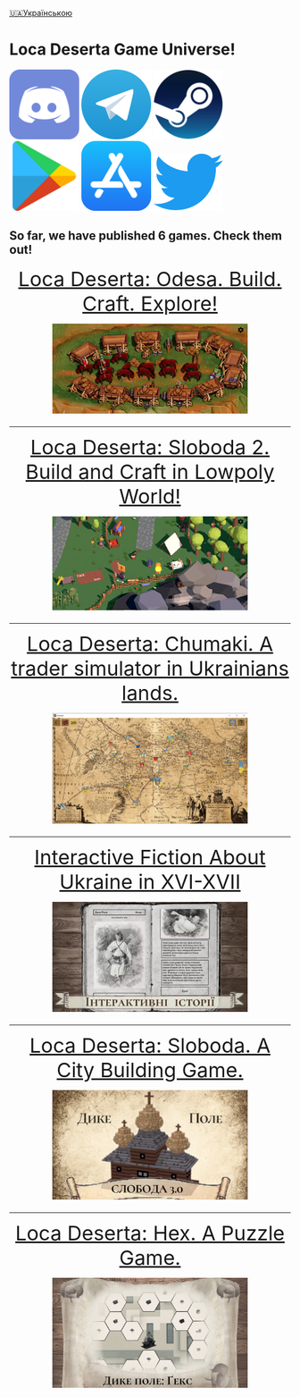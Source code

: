 
[🇺🇦Українською](index_uk)

# Loca Deserta Game Universe!

[<img src="images/discord.svg" width="125">](https://discord.gg/NThUaS3ajR) [<img src="images/Telegram_logo.svg" width="125">](https://t.me/locadesertachumaki)  [<img src="images/Steam_icon_logo.svg.png" width="125">](https://store.steampowered.com/app/2637950/_/) [<img src="images/playstore-icon.svg" width="125">](https://play.google.com/store/apps/dev?id=7035097424361510326
) [<img src="images/appstore_icon.svg" width="125">](https://apps.apple.com/ua/developer/dmytro-gladkyi/id578141466
) [<img src="images/Logo_of_Twitter.svg" width="125">](https://twitter.com/locadeserta)

## So far, we have published 6 games. Check them out!

<p align="center">
<a style="font-size: 36px" href="./odesa/index">Loca Deserta: Odesa. Build. Craft. Explore!
  <p align="center">
 <img src="odesa/images/secret_place.jpg" width="350">
  </p>
</a>
</p>

---

<p align="center">
<a style="font-size: 36px" href="./sloboda2/index">Loca Deserta: Sloboda 2. Build and Craft in Lowpoly World!
  <p align="center">
 <img src="sloboda2/images/thumbnail.png" width="350">
  </p>
</a>
</p>

--- 
<p align="center">
<a style="font-size: 36px" href="locadesertachumaki/index_en">Loca Deserta: Chumaki. A trader simulator in Ukrainians lands.
  <p align="center">
 <img src="locadesertachumaki/images/thumbnails.png" width="350">
  </p>
</a>
</p>

---

<p align="center">
<a style="font-size: 36px" href="interactive/index_en">Interactive Fiction About Ukraine in XVI-XVII
  <p align="center">
    <img src="interactive/images/thumbnail.jpg" width="350">
  </p>
</a>
</p>

---

<p align="center">
<a style="font-size: 36px" href="citybuilding/index_en">Loca Deserta: Sloboda. A City Building Game.
  <p align="center">
    <img src="citybuilding/images/sloboda_thumbnail.jpg" width="350">
  </p>
</a>
</p>

---

<p align="center">
<a style="font-size: 36px" href="locadesertahex/index_en">Loca Deserta: Hex. A Puzzle Game.
  <p align="center">
 <img src="locadesertahex\images\hex_thumbnail.jpg" width="350">
  </p>
</a>
</p>

